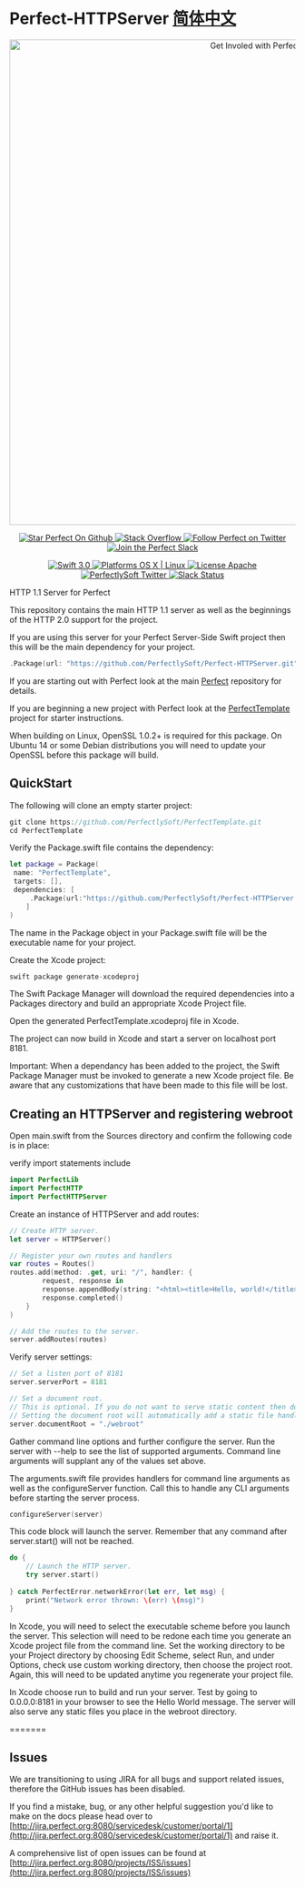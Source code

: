 # Perfect-HTTPServer [简体中文](README.zh_CN.MD)

<p align="center">
    <a href="http://perfect.org/get-involved.html" target="_blank">
        <img src="http://perfect.org/assets/github/perfect_github_2_0_0.jpg" alt="Get Involed with Perfect!" width="854" />
    </a>
</p>

<p align="center">
    <a href="https://github.com/PerfectlySoft/Perfect" target="_blank">
        <img src="http://www.perfect.org/github/Perfect_GH_button_1_Star.jpg" alt="Star Perfect On Github" />
    </a>  
    <a href="http://stackoverflow.com/questions/tagged/perfect" target="_blank">
        <img src="http://www.perfect.org/github/perfect_gh_button_2_SO.jpg" alt="Stack Overflow" />
    </a>  
    <a href="https://twitter.com/perfectlysoft" target="_blank">
        <img src="http://www.perfect.org/github/Perfect_GH_button_3_twit.jpg" alt="Follow Perfect on Twitter" />
    </a>  
    <a href="http://perfect.ly" target="_blank">
        <img src="http://www.perfect.org/github/Perfect_GH_button_4_slack.jpg" alt="Join the Perfect Slack" />
    </a>
</p>

<p align="center">
    <a href="https://developer.apple.com/swift/" target="_blank">
        <img src="https://img.shields.io/badge/Swift-3.0-orange.svg?style=flat" alt="Swift 3.0">
    </a>
    <a href="https://developer.apple.com/swift/" target="_blank">
        <img src="https://img.shields.io/badge/Platforms-OS%20X%20%7C%20Linux%20-lightgray.svg?style=flat" alt="Platforms OS X | Linux">
    </a>
    <a href="http://perfect.org/licensing.html" target="_blank">
        <img src="https://img.shields.io/badge/License-Apache-lightgrey.svg?style=flat" alt="License Apache">
    </a>
    <a href="http://twitter.com/PerfectlySoft" target="_blank">
        <img src="https://img.shields.io/badge/Twitter-@PerfectlySoft-blue.svg?style=flat" alt="PerfectlySoft Twitter">
    </a>
    <a href="http://perfect.ly" target="_blank">
        <img src="http://perfect.ly/badge.svg" alt="Slack Status">
    </a>
</p>

HTTP 1.1 Server for Perfect

This repository contains the main HTTP 1.1 server as well as the beginnings of the HTTP 2.0 support for the project.

If you are using this server for your Perfect Server-Side Swift project then this will be the main dependency for your project.

```swift
.Package(url: "https://github.com/PerfectlySoft/Perfect-HTTPServer.git", majorVersion: 2, minor: 0)
```

If you are starting out with Perfect look at the main [Perfect](https://github.com/PerfectlySoft/Perfect) repository for details.

If you are beginning a new project with Perfect look at the [PerfectTemplate](https://github.com/PerfectlySoft/PerfectTemplate) project for starter instructions.

When building on Linux, OpenSSL 1.0.2+ is required for this package. On Ubuntu 14 or some Debian distributions you will need to update your OpenSSL before this package will build.

## QuickStart

The following will clone an empty starter project:
```swift
git clone https://github.com/PerfectlySoft/PerfectTemplate.git
cd PerfectTemplate
```
Verify the Package.swift file contains the dependency:
```swift
let package = Package(
 name: "PerfectTemplate",
 targets: [],
 dependencies: [
     .Package(url:"https://github.com/PerfectlySoft/Perfect-HTTPServer.git", majorVersion: 2)
    ]
)
```

The name in the Package object in your Package.swift file will be the executable name for your project.

Create the Xcode project:
```swift
swift package generate-xcodeproj
```

The Swift Package Manager will download the required dependencies into a Packages directory and build an appropriate Xcode Project file.

Open the generated PerfectTemplate.xcodeproj file in Xcode.

The project can now build in Xcode and start a server on localhost port 8181.

Important: When a dependancy has been added to the project, the Swift Package Manager must be invoked to generate a new Xcode project file. Be aware that any customizations that have been made to this file will be lost.

## Creating an HTTPServer and registering webroot

Open main.swift from the Sources directory and confirm the following code is in place:

verify import statements include 
```swift
import PerfectLib
import PerfectHTTP
import PerfectHTTPServer
```
Create an instance of HTTPServer and add routes:
```swift
// Create HTTP server.
let server = HTTPServer()

// Register your own routes and handlers
var routes = Routes()
routes.add(method: .get, uri: "/", handler: {
		request, response in
		response.appendBody(string: "<html><title>Hello, world!</title><body>Hello, world!</body></html>")
		response.completed()
	}
)

// Add the routes to the server.
server.addRoutes(routes)
```

Verify server settings: 
```swift
// Set a listen port of 8181
server.serverPort = 8181

// Set a document root.
// This is optional. If you do not want to serve static content then do not set this.
// Setting the document root will automatically add a static file handler for the route /**
server.documentRoot = "./webroot"
```

Gather command line options and further configure the server.
Run the server with --help to see the list of supported arguments.
Command line arguments will supplant any of the values set above. 

The arguments.swift file provides handlers for command line arguments as well as the configureServer function. Call this to handle any CLI arguments before starting the server process.

```swift
configureServer(server)
```
This code block will launch the server. Remember that any command after server.start() will not be reached.
```swift
do {
	// Launch the HTTP server.
	try server.start()
    
} catch PerfectError.networkError(let err, let msg) {
	print("Network error thrown: \(err) \(msg)")
}
```

In Xcode, you will need to select the executable scheme before you launch the server. This selection will need to be redone each time you generate an Xcode project file from the command line. Set the working directory to be your Project directory by choosing Edit Scheme, select Run, and under Options, check use custom working directory, then choose the project root. Again, this will need to be updated anytime you regenerate your project file.

In Xcode choose run to build and run your server. Test by going to 0.0.0.0:8181 in your browser to see the Hello World message. The server will also serve any static files you place in the webroot directory.



=======
## Issues

We are transitioning to using JIRA for all bugs and support related issues, therefore the GitHub issues has been disabled.

If you find a mistake, bug, or any other helpful suggestion you'd like to make on the docs please head over to [http://jira.perfect.org:8080/servicedesk/customer/portal/1](http://jira.perfect.org:8080/servicedesk/customer/portal/1) and raise it.

A comprehensive list of open issues can be found at [http://jira.perfect.org:8080/projects/ISS/issues](http://jira.perfect.org:8080/projects/ISS/issues)

